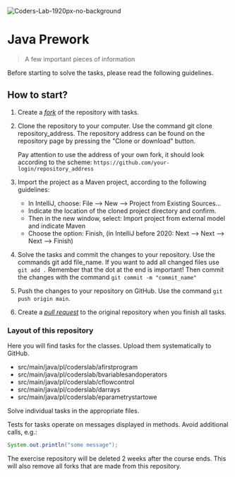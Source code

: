 ![Coders-Lab-1920px-no-background](https://user-images.githubusercontent.com/30623667/104709394-2cabee80-571f-11eb-9518-ea6a794e558e.png)

# Java Prework
> A few important pieces of information

Before starting to solve the tasks, please read the following guidelines.

## How to start?
1. Create a [*fork*](https://guides.github.com/activities/forking/) of the repository with tasks.
2. Clone the repository to your computer. Use the command git clone repository_address.
   The repository address can be found on the repository page by pressing the "Clone or download" button.

   Pay attention to use the address of your own fork, it should look according to the scheme: ```https://github.com/your-login/repository_address```

3. Import the project as a Maven project, according to the following guidelines:
   * In IntelliJ, choose: File –> New –> Project from Existing Sources...
   * Indicate the location of the cloned project directory and confirm.
   * Then in the new window, select: Import project from external model and indicate Maven
   * Choose the option: Finish, (in IntelliJ before 2020: Next –> Next –> Next –> Finish)

4. Solve the tasks and commit the changes to your repository. Use the commands git add file_name.
   If you want to add all changed files use `git add .`
   Remember that the dot at the end is important!
   Then commit the changes with the command `git commit -m "commit_name"`
5. Push the changes to your repository on GitHub. Use the command `git push origin main`.
6. Create a [*pull request*](https://help.github.com/articles/creating-a-pull-request) to the original repository when you finish all tasks.

### Layout of this repository
Here you will find tasks for the classes. Upload them systematically to GitHub.
   * src/main/java/pl/coderslab/afirstprogram
   * src/main/java/pl/coderslab/bvariablesandoperators
   * src/main/java/pl/coderslab/cflowcontrol
   * src/main/java/pl/coderslab/darrays
   * src/main/java/pl/coderslab/eparametrystartowe

Solve individual tasks in the appropriate files.

Tests for tasks operate on messages displayed in methods. Avoid additional calls, e.g.:

```java
System.out.println("some message");
```
The exercise repository will be deleted 2 weeks after the course ends. This will also remove all forks that are made from this repository.
